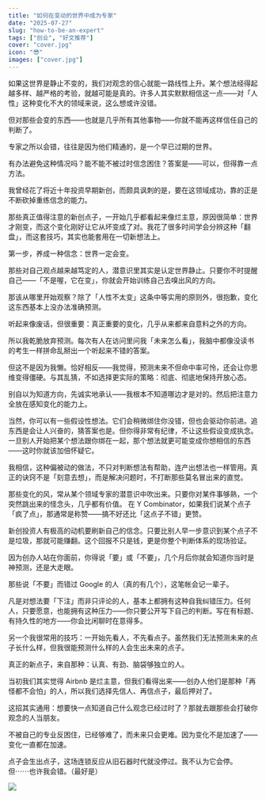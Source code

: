 ```yaml
---
title: "如何在变动的世界中成为专家"
date: "2025-07-27"
slug: "how-to-be-an-expert"
tags: ["创业", "好文推荐"]
cover: "cover.jpg"
icon: "😎"
images: ["cover.jpg"]
---
```

如果这世界是静止不变的，我们对观念的信心就能一路线性上升。某个想法经得起越多样、越严格的考验，就越可能是真的。许多人其实默默相信这一点——对「人性」这种变化不大的领域来说，这么想或许没错。



但对那些会变的东西——也就是几乎所有其他事物——你就不能再这样信任自己的判断了。



专家之所以会错，往往是因为他们精通的，是一个早已过期的世界。



有办法避免这种情况吗？能不能不被过时信念困住？答案是——可以，但得靠一点方法。



我曾经花了将近十年投资早期新创，而颇具讽刺的是，要在这领域成功，靠的正是不断砍掉重练信念的能力。



那些真正值得注意的新创点子，一开始几乎都看起来像烂主意，原因很简单：世界才刚变，而这个变化刚好让它从坏变成了对。我花了很多时间学会分辨这种「翻盘」，而这套技巧，其实也能套用在一切新想法上。



第一步，养成一种信念：世界一定会变。



那些对自己观点越来越笃定的人，潜意识里其实是认定世界静止。只要你不时提醒自己——「不是喔，它在变」，你就会开始训练自己去嗅出风的方向。



那该从哪里开始观察？除了「人性不太变」这条中等实用的原则外，很抱歉，变化这东西基本上没办法准确预测。



听起来像废话，但很重要：真正重要的变化，几乎从来都来自意料之外的方向。



所以我乾脆放弃预测。每次有人在访问里问我「未来怎么看」，我脑中都像没读书的考生一样拼命乱掰出一个听起来不错的答案。



但这不是因为我懒。恰好相反——我觉得，预测未来不但命中率可怜，还会让你思维变得僵硬。与其乱猜，不如选择更实际的策略：彻底、彻底地保持开放心态。



别自以为知道方向，先诚实地承认——我根本不知道哪边才是对的。然后把注意力全放在感知变化的能力上。



当然，你可以有一些假设性想法。它们会稍微绑住你没错，但也会驱动你前进。追东西是会让人兴奋的，猜答案也是。但你得非常有纪律，不让这些假设变成执念。
一旦别人开始把某个想法跟你绑在一起，那个想法就更可能变成你想相信的东西——这时你就该加倍怀疑它。



我相信，这种偏被动的做法，不只对判断想法有帮助，连产出想法也一样管用。真正的诀窍不是「刻意去想」，而是解决问题时，不打断那些莫名冒出来的直觉。



那些变化的风，常从某个领域专家的潜意识中吹出来。只要你对某件事够熟，一个突然跳出来的怪念头，几乎都有价值。
在 Y Combinator，如果我们说某个点子「疯了点」，那通常是称赞——搞不好还比「这点子不错」更赞。



新创投资人有极高的动机要刷新自己的信念。只要比别人早一步意识到某个点子不是垃圾，那就可能赚翻。这个回报不只是钱，更是你整个判断体系的现场验证。



因为创办人站在你面前，你得说「要」或「不要」，几个月后你就会知道你当时是神预测，还是大走眼。



那些说「不要」而错过 Google 的人（真的有几个），这笔帐会记一辈子。



凡是对想法要「下注」而非只评论的人，基本上都拥有这种自我纠错压力。任何人，只要愿意，也能拥有这种压力——你只要公开写下自己的判断。写在有标题、有持久性的地方——你会比闲聊时在意得多。



另一个我很常用的技巧：一开始先看人，不先看点子。虽然我们无法预测未来的点子长什么样，但我很能预测什么样的人会生出未来的点子。



真正的新点子，来自那种：认真、有劲、脑袋够独立的人。



当初我们其实觉得 Airbnb 是烂主意，但我们看得出来——创办人他们是那种「再怪都不会怕」的人，所以我们选择先信人、再信点子，最后押对了。



这招其实通用：想要快一点知道自己什么观念已经过时了？那就去跟那些会打破你观念的人当朋友。



不被自己的专业反困住，已经够难了，而未来只会更难。因为变化不是加速了——变化一直都在加速。



点子会生出点子，这场连锁反应从旧石器时代就没停过。我不认为它会停。
但⋯⋯也许我会错。（最好是）




![](https://prod-files-secure.s3.us-west-2.amazonaws.com/112d0858-5090-4d34-a606-b75eb8d65fd2/46476355-9cf3-4e99-9b7a-3531bc426380/1000202064.png?X-Amz-Algorithm=AWS4-HMAC-SHA256&X-Amz-Content-Sha256=UNSIGNED-PAYLOAD&X-Amz-Credential=ASIAZI2LB466QVS3BIGK%2F20251025%2Fus-west-2%2Fs3%2Faws4_request&X-Amz-Date=20251025T184055Z&X-Amz-Expires=3600&X-Amz-Security-Token=IQoJb3JpZ2luX2VjEMH%2F%2F%2F%2F%2F%2F%2F%2F%2F%2FwEaCXVzLXdlc3QtMiJIMEYCIQChV%2BxMlJrUMd2IcQx8bU6JMmZ2daZwpZi400cqH8LrCAIhAKb2sqXbGtA0nmG6%2B4BBFk0%2BFAgFqsSUgBxYpX2oED26Kv8DCHoQABoMNjM3NDIzMTgzODA1IgwLkaaPbFl5ufU9YIMq3AOXpfywwrcW5jec72UTH25de%2BTzn%2FnxShe2bXJYJ%2BknDuUE32dysMiakGoF6xORVmzZ2gH1UGQlAbE7hsBUqs%2FV2hjlk9xKga2BioBkba%2BYLORiXuRXrNNSRJwx7QIzhUs1qxms7h%2Filj65YNa4AvQUBpWB96psiUZUmXIN7eI9PCUSqN8KUSclp5NYp8ForVke1s6uTMNpSwpcGUyF%2FYvo9jLKL1ZYeCyyr6BeFt2%2FCziPb3lzYvprv1QtsdcpVOGP9K%2FNDGfIq5NMIe0jPMaDJjeCdwF9pT4EXPH98CFqUkNBthsmrYMjWQ8cEE3En9cVPAftTynzCMVTQYqQU2puew9QVVnrF7FaoKzdCq2gfwe08CuU1QYXO1gbs%2BYNEoAi13drlLCbnzkQ225HOFm22bTuCX4PJXcbx5OPCgjGCruED%2BNCkGw4Ib685ypuxxJ%2FT1qtgDpZ5MGjI0oO9lw2EggR4TZFVfhDjeIDfDN2ONqQjGboEsuQsK6kfWemMBsQcqQT8iEwcVTg1OV9K%2Fj0uim1p3sXCU8Nif%2B%2FBmNKMWRNvmzyKvyrpyKkRyULooHYCXlofOGYGIDzA8Bq8BgBrgy1fBaVHw3zRGMwnDyOxe7iwrhoB1%2B7GrMx%2FjCL%2B%2FPHBjqkAWVZXHQ6zbcifjtduhkmwlB24zDpaFVNMup%2FV3e2zkmumTVxLj9VGap%2FhsOZ%2F10gInNfMrSX%2Fch5cs0OSXnBzz0LAdtTqXUCsFDMMh3IEFUjWw5%2FRBMS%2B%2BbZ7ITYd%2FMaOePsbeSeZlIyuB4o1u%2F%2FwuP7sP9L9x%2FVx5FENe00NVZRQ8lrhPBy6Nz65lGtTFvIRmuB54JmH3QCGh%2BsqyEZbUcqwvfU&X-Amz-Signature=d267be94ca29e24b57dded7fa55d6001dd8e07a801d00a4b2e13139a8f5f9af9&X-Amz-SignedHeaders=host&x-amz-checksum-mode=ENABLED&x-id=GetObject)

